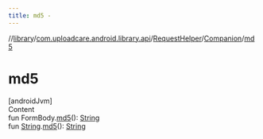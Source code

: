 ```yaml
---
title: md5 -
---
```

//[library](../../../index.md)/[com.uploadcare.android.library.api](../../index.md)/[RequestHelper](../index.md)/[Companion](index.md)/[md5](md5.md)



# md5  
[androidJvm]  
Content  
fun FormBody.[md5](md5.md)(): [String](https://kotlinlang.org/api/latest/jvm/stdlib/kotlin/-string/index.html)  
fun [String](https://kotlinlang.org/api/latest/jvm/stdlib/kotlin/-string/index.html).[md5](md5.md)(): [String](https://kotlinlang.org/api/latest/jvm/stdlib/kotlin/-string/index.html)  



